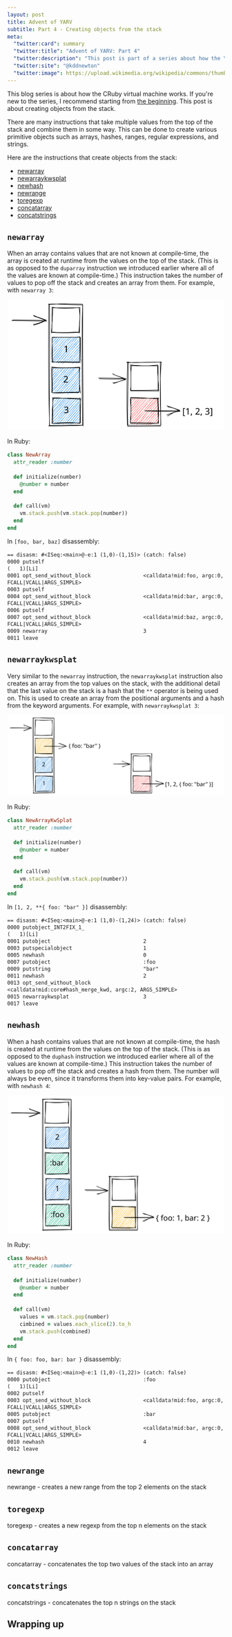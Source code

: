 ```yaml
---
layout: post
title: Advent of YARV
subtitle: Part 4 - Creating objects from the stack
meta:
  "twitter:card": summary
  "twitter:title": "Advent of YARV: Part 4"
  "twitter:description": "This post is part of a series about how the YARV virtual machine works."
  "twitter:site": "@kddnewton"
  "twitter:image": https://upload.wikimedia.org/wikipedia/commons/thumb/7/73/Ruby_logo.svg/1200px-Ruby_logo.svg.png
---
```


This blog series is about how the CRuby virtual machine works. If you're new to the series, I recommend starting from [the beginning](/2022/11/28/advent-of-yarv-part-0). This post is about creating objects from the stack.

There are many instructions that take multiple values from the top of the stack and combine them in some way. This can be done to create various primitive objects such as arrays, hashes, ranges, regular expressions, and strings.

Here are the instructions that create objects from the stack:

- [newarray](#newarray)
- [newarraykwsplat](#newarraykwsplat)
- [newhash](#newhash)
- [newrange](#newrange)
- [toregexp](#toregexp)
- [concatarray](#concatarray)
- [concatstrings](#concatstrings)

## `newarray`

When an array contains values that are not known at compile-time, the array is created at runtime from the values on the top of the stack. (This is as opposed to the `duparray` instruction we introduced earlier where all of the values are known at compile-time.) This instruction takes the number of values to pop off the stack and creates an array from them. For example, with `newarray 3`:

![newarray](/assets/aoy/part4-newarray.svg)

In Ruby:

```ruby
class NewArray
  attr_reader :number

  def initialize(number)
    @number = number
  end

  def call(vm)
    vm.stack.push(vm.stack.pop(number))
  end
end
```

In `[foo, bar, baz]` disassembly:

```
== disasm: #<ISeq:<main>@-e:1 (1,0)-(1,15)> (catch: false)
0000 putself                                                          (   1)[Li]
0001 opt_send_without_block                 <calldata!mid:foo, argc:0, FCALL|VCALL|ARGS_SIMPLE>
0003 putself
0004 opt_send_without_block                 <calldata!mid:bar, argc:0, FCALL|VCALL|ARGS_SIMPLE>
0006 putself
0007 opt_send_without_block                 <calldata!mid:baz, argc:0, FCALL|VCALL|ARGS_SIMPLE>
0009 newarray                               3
0011 leave
```

## `newarraykwsplat`

Very similar to the `newarray` instruction, the `newarraykwsplat` instruction also creates an array from the top values on the stack, with the additional detail that the last value on the stack is a hash that the `**` operator is being used on. This is used to create an array from the positional arguments and a hash from the keyword arguments. For example, with `newarraykwsplat 3`:

![newarraykwsplat](/assets/aoy/part4-newarraykwsplat.svg)

In Ruby:

```ruby
class NewArrayKwSplat
  attr_reader :number

  def initialize(number)
    @number = number
  end

  def call(vm)
    vm.stack.push(vm.stack.pop(number))
  end
end
```

In `[1, 2, **{ foo: "bar" }]` disassembly:

```
== disasm: #<ISeq:<main>@-e:1 (1,0)-(1,24)> (catch: false)
0000 putobject_INT2FIX_1_                                             (   1)[Li]
0001 putobject                              2
0003 putspecialobject                       1
0005 newhash                                0
0007 putobject                              :foo
0009 putstring                              "bar"
0011 newhash                                2
0013 opt_send_without_block                 <calldata!mid:core#hash_merge_kwd, argc:2, ARGS_SIMPLE>
0015 newarraykwsplat                        3
0017 leave
```

## `newhash`

When a hash contains values that are not known at compile-time, the hash is created at runtime from the values on the top of the stack. (This is as opposed to the `duphash` instruction we introduced earlier where all of the values are known at compile-time.) This instruction takes the number of values to pop off the stack and creates a hash from them. The number will always be even, since it transforms them into key-value pairs. For example, with `newhash 4`:

![newhash](/assets/aoy/part4-newhash.svg)

In Ruby:

```ruby
class NewHash
  attr_reader :number

  def initialize(number)
    @number = number
  end

  def call(vm)
    values = vm.stack.pop(number)
    cimbined = values.each_slice(2).to_h
    vm.stack.push(combined)
  end
end
```

In `{ foo: foo, bar: bar }` disassembly:

```
== disasm: #<ISeq:<main>@-e:1 (1,0)-(1,22)> (catch: false)
0000 putobject                              :foo                      (   1)[Li]
0002 putself
0003 opt_send_without_block                 <calldata!mid:foo, argc:0, FCALL|VCALL|ARGS_SIMPLE>
0005 putobject                              :bar
0007 putself
0008 opt_send_without_block                 <calldata!mid:bar, argc:0, FCALL|VCALL|ARGS_SIMPLE>
0010 newhash                                4
0012 leave
```

## `newrange`

newrange - creates a new range from the top 2 elements on the stack

## `toregexp`

toregexp - creates a new regexp from the top n elements on the stack

## `concatarray`

concatarray - concatenates the top two values of the stack into an array

## `concatstrings`

concatstrings - concatenates the top n strings on the stack

## Wrapping up
